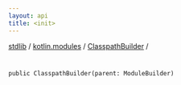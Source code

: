 ```yaml
---
layout: api
title: <init>
---
```

[stdlib](../../index.md) / [kotlin.modules](../index.md) / [ClasspathBuilder](index.md) / [<init>](_init_.md)

# <init>

```
public ClasspathBuilder(parent: ModuleBuilder)
```
